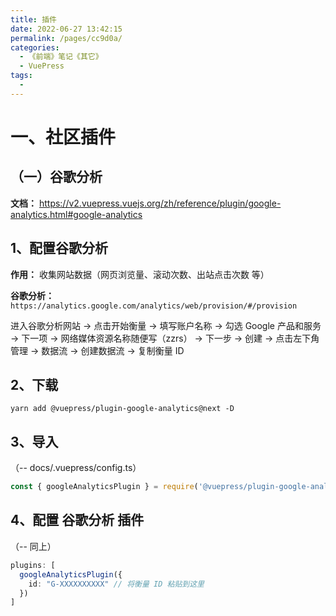 ```yaml
---
title: 插件
date: 2022-06-27 13:42:15
permalink: /pages/cc9d0a/
categories:
  - 《前端》笔记《其它》
  - VuePress
tags:
  - 
---
```

# 一、社区插件
  ## （一）谷歌分析
  **文档：** https://v2.vuepress.vuejs.org/zh/reference/plugin/google-analytics.html#google-analytics

  ## 1、配置谷歌分析
  **作用：** 收集网站数据（网页浏览量、滚动次数、出站点击次数 等）

  **谷歌分析：** `https://analytics.google.com/analytics/web/provision/#/provision`

  进入谷歌分析网站 → 点击开始衡量 → 填写账户名称 → 勾选 Google 产品和服务 → 下一项 → 网络媒体资源名称随便写（zzrs） → 下一步 → 创建 → 点击左下角管理 → 数据流 → 创建数据流 → 复制衡量 ID

  ## 2、下载
  `yarn add @vuepress/plugin-google-analytics@next -D`
  
  ## 3、导入
  （-- docs/.vuepress/config.ts）
  ```ts
  const { googleAnalyticsPlugin } = require('@vuepress/plugin-google-analytics')
  ```

  ## 4、配置 谷歌分析 插件
  （-- 同上）
  ```ts
  plugins: [
    googleAnalyticsPlugin({
      id: "G-XXXXXXXXXX" // 将衡量 ID 粘贴到这里
    })
  ]
  ```